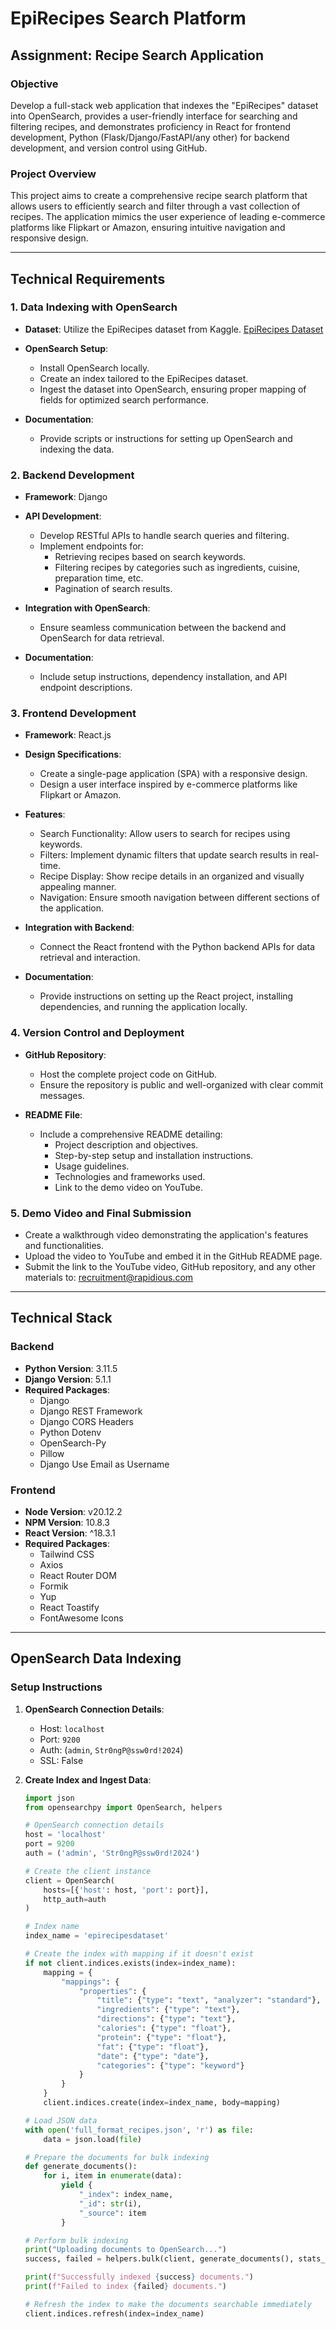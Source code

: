 # EpiRecipes Search Platform

## Assignment: Recipe Search Application

### Objective
Develop a full-stack web application that indexes the "EpiRecipes" dataset into OpenSearch, provides a user-friendly interface for searching and filtering recipes, and demonstrates proficiency in React for frontend development, Python (Flask/Django/FastAPI/any other) for backend development, and version control using GitHub.

### Project Overview
This project aims to create a comprehensive recipe search platform that allows users to efficiently search and filter through a vast collection of recipes. The application mimics the user experience of leading e-commerce platforms like Flipkart or Amazon, ensuring intuitive navigation and responsive design.

---

## Technical Requirements

### 1. Data Indexing with OpenSearch
- **Dataset**: Utilize the EpiRecipes dataset from Kaggle. [EpiRecipes Dataset](https://www.kaggle.com/datasets/hugodarwood/epirecipes)

- **OpenSearch Setup**:
  - Install OpenSearch locally.
  - Create an index tailored to the EpiRecipes dataset.
  - Ingest the dataset into OpenSearch, ensuring proper mapping of fields for optimized search performance.

- **Documentation**:
  - Provide scripts or instructions for setting up OpenSearch and indexing the data.

### 2. Backend Development
- **Framework**: Django

- **API Development**:
  - Develop RESTful APIs to handle search queries and filtering.
  - Implement endpoints for:
    - Retrieving recipes based on search keywords.
    - Filtering recipes by categories such as ingredients, cuisine, preparation time, etc.
    - Pagination of search results.

- **Integration with OpenSearch**:
  - Ensure seamless communication between the backend and OpenSearch for data retrieval.

- **Documentation**:
  - Include setup instructions, dependency installation, and API endpoint descriptions.

### 3. Frontend Development
- **Framework**: React.js

- **Design Specifications**:
  - Create a single-page application (SPA) with a responsive design.
  - Design a user interface inspired by e-commerce platforms like Flipkart or Amazon.

- **Features**:
  - Search Functionality: Allow users to search for recipes using keywords.
  - Filters: Implement dynamic filters that update search results in real-time.
  - Recipe Display: Show recipe details in an organized and visually appealing manner.
  - Navigation: Ensure smooth navigation between different sections of the application.

- **Integration with Backend**:
  - Connect the React frontend with the Python backend APIs for data retrieval and interaction.

- **Documentation**:
  - Provide instructions on setting up the React project, installing dependencies, and running the application locally.

### 4. Version Control and Deployment
- **GitHub Repository**:
  - Host the complete project code on GitHub.
  - Ensure the repository is public and well-organized with clear commit messages.

- **README File**:
  - Include a comprehensive README detailing:
    - Project description and objectives.
    - Step-by-step setup and installation instructions.
    - Usage guidelines.
    - Technologies and frameworks used.
    - Link to the demo video on YouTube.

### 5. Demo Video and Final Submission
- Create a walkthrough video demonstrating the application's features and functionalities.
- Upload the video to YouTube and embed it in the GitHub README page.
- Submit the link to the YouTube video, GitHub repository, and any other materials to: recruitment@rapidious.com

---

## Technical Stack

### Backend
- **Python Version**: 3.11.5
- **Django Version**: 5.1.1
- **Required Packages**:
  - Django
  - Django REST Framework
  - Django CORS Headers
  - Python Dotenv
  - OpenSearch-Py
  - Pillow
  - Django Use Email as Username

### Frontend
- **Node Version**: v20.12.2
- **NPM Version**: 10.8.3
- **React Version**: ^18.3.1
- **Required Packages**:
  - Tailwind CSS
  - Axios
  - React Router DOM
  - Formik
  - Yup
  - React Toastify
  - FontAwesome Icons

---

## OpenSearch Data Indexing

### Setup Instructions

1. **OpenSearch Connection Details**:
   - Host: `localhost`
   - Port: `9200`
   - Auth: (`admin`, `Str0ngP@ssw0rd!2024`)
   - SSL: False

2. **Create Index and Ingest Data**:
   ```python
   import json
   from opensearchpy import OpenSearch, helpers

   # OpenSearch connection details
   host = 'localhost'
   port = 9200
   auth = ('admin', 'Str0ngP@ssw0rd!2024')

   # Create the client instance
   client = OpenSearch(
       hosts=[{'host': host, 'port': port}],
       http_auth=auth
   )

   # Index name
   index_name = 'epirecipesdataset'

   # Create the index with mapping if it doesn't exist
   if not client.indices.exists(index=index_name):
       mapping = {
           "mappings": {
               "properties": {
                   "title": {"type": "text", "analyzer": "standard"},
                   "ingredients": {"type": "text"},
                   "directions": {"type": "text"},
                   "calories": {"type": "float"},
                   "protein": {"type": "float"},
                   "fat": {"type": "float"},
                   "date": {"type": "date"},
                   "categories": {"type": "keyword"}
               }
           }
       }
       client.indices.create(index=index_name, body=mapping)

   # Load JSON data
   with open('full_format_recipes.json', 'r') as file:
       data = json.load(file)

   # Prepare the documents for bulk indexing
   def generate_documents():
       for i, item in enumerate(data):
           yield {
               "_index": index_name,
               "_id": str(i),
               "_source": item
           }

   # Perform bulk indexing
   print("Uploading documents to OpenSearch...")
   success, failed = helpers.bulk(client, generate_documents(), stats_only=True)

   print(f"Successfully indexed {success} documents.")
   print(f"Failed to index {failed} documents.")

   # Refresh the index to make the documents searchable immediately
   client.indices.refresh(index=index_name)
